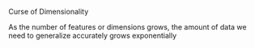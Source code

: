 Curse of Dimensionality

  As the number of features or dimensions grows, the amount of data we need to generalize accurately grows exponentially
